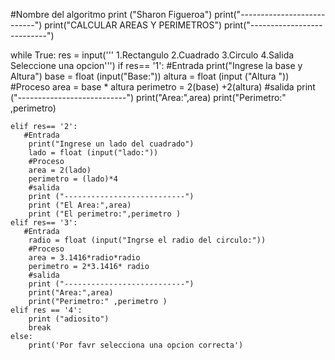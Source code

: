 #Nombre del algoritmo
print ("Sharon Figueroa")
print("---------------------------")
print("CALCULAR AREAS Y PERIMETROS")
print("---------------------------")

while True:
    res = input('''
    1.Rectangulo
    2.Cuadrado 
    3.Circulo
    4.Salida
Seleccione una opcion''')
    if res== '1':
     #Entrada 
        print("Ingrese la base y Altura")
        base = float (input("Base:"))
        altura = float (input ("Altura "))    
    #Proceso
        area = base * altura
        perimetro = 2(base) +2(altura)
    #salida
        print ("---------------------------")
        print("Area:",area)
        print("Perimetro:" ,perimetro)

    elif res== '2':
       #Entrada 
        print("Ingrese un lado del cuadrado")
        lado = float (input("lado:"))  
        #Proceso
        area = 2(lado)
        perimetro = (lado)*4
        #salida
        print ("---------------------------")
        print ("El Area:",area)
        print ("El perimetro:",perimetro )
    elif res== '3':
       #Entrada 
        radio = float (input("Ingrse el radio del circulo:"))   
        #Proceso
        area = 3.1416*radio*radio
        perimetro = 2*3.1416* radio
        #salida
        print ("---------------------------")
        print("Area:",area)
        print("Perimetro:" ,perimetro )
    elif res == '4':
        print ("adiosito")
        break 
    else:
        print('Por favr selecciona una opcion correcta')
